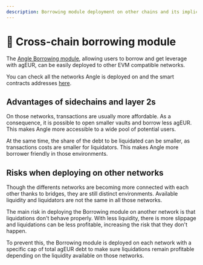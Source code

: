 ```yaml
---
description: Borrowing module deployment on other chains and its implications
---
```


#  🏦 Cross-chain borrowing module

The [Angle Borrowing module](/borrowing-module/README.md), allowing users to borrow and get leverage with agEUR, can be easily deployed to other EVM compatible networks. 

You can check all the networks Angle is deployed on and the smart contracts addresses [here](https://developers.angle.money/overview/smart-contracts).

## Advantages of sidechains and layer 2s

On those networks, transactions are usually more affordable. As a consequence, it is possible to open smaller vaults and borrow less agEUR. This makes Angle more accessible to a wide pool of potential users. 

At the same time, the share of the debt to be liquidated can be smaller, as transactions costs are smaller for liquidators. This makes Angle more borrower friendly in those environments. 

## Risks when deploying on other networks

Though the differents networks are becoming more connected with each other thanks to bridges, they are still distinct environments. Available liquidity and liquidators are not the same in all those networks. 

The main risk in deploying the Borrowing module on another network is that liquidations don't behave properly. With less liquidity, there is more slippage and liquidations can be less profitable, increasing the risk that they don't happen. 

To prevent this, the Borrowing module is deployed on each network with a specific cap of total agEUR debt to make sure liquidations remain profitable depending on the liquidity available on those networks.



